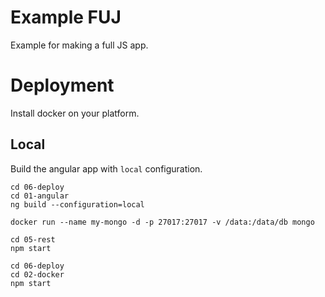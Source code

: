 # Example FUJ

Example for making a full JS app.

# Deployment

Install docker on your platform.

## Local

Build the angular app with `local` configuration.

```
cd 06-deploy
cd 01-angular
ng build --configuration=local
```

```
docker run --name my-mongo -d -p 27017:27017 -v /data:/data/db mongo
```

```
cd 05-rest
npm start
```

```
cd 06-deploy
cd 02-docker
npm start
```
